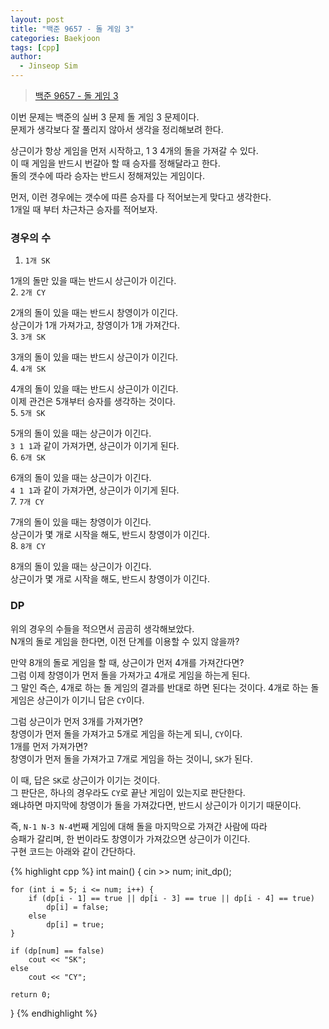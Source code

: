 ```yaml
---
layout: post
title: "백준 9657 - 돌 게임 3"
categories: Baekjoon
tags: [cpp]
author:
  - Jinseop Sim
---
```

> [백준 9657 - 돌 게임 3](https://www.acmicpc.net/problem/9657)

이번 문제는 백준의 실버 3 문제 돌 게임 3 문제이다.  
문제가 생각보다 잘 풀리지 않아서 생각을 정리해보려 한다.  

상근이가 항상 게임을 먼저 시작하고, 1 3 4개의 돌을 가져갈 수 있다.  
이 때 게임을 반드시 번갈아 할 때 승자를 정해달라고 한다.  
돌의 갯수에 따라 승자는 반드시 정해져있는 게임이다.  

먼저, 이런 경우에는 갯수에 따른 승자를 다 적어보는게 맞다고 생각한다.  
1개일 때 부터 차근차근 승자를 적어보자.  

### 경우의 수
1. ```1개 SK```

1개의 돌만 있을 때는 반드시 상근이가 이긴다.  
2. ```2개 CY```  

2개의 돌이 있을 때는 반드시 창영이가 이긴다.    
상근이가 1개 가져가고, 창영이가 1개 가져간다.  
3. ```3개 SK```  

3개의 돌이 있을 때는 반드시 상근이가 이긴다.  
4. ```4개 SK```  

4개의 돌이 있을 때는 반드시 상근이가 이긴다.  
이제 관건은 5개부터 승자를 생각하는 것이다.  
5. ```5개 SK```  

5개의 돌이 있을 때는 상근이가 이긴다.  
```3 1 1```과 같이 가져가면, 상근이가 이기게 된다.  
6. ```6개 SK```  

6개의 돌이 있을 때는 상근이가 이긴다.  
```4 1 1```과 같이 가져가면, 상근이가 이기게 된다.  
7. ```7개 CY```  

7개의 돌이 있을 때는 창영이가 이긴다.  
상근이가 몇 개로 시작을 해도, 반드시 창영이가 이긴다.  
8. ```8개 CY```  

8개의 돌이 있을 때는 상근이가 이긴다.  
상근이가 몇 개로 시작을 해도, 반드시 창영이가 이긴다.   

### DP
위의 경우의 수들을 적으면서 곰곰히 생각해보았다.  
N개의 돌로 게임을 한다면, 이전 단계를 이용할 수 있지 않을까?  

만약 8개의 돌로 게임을 할 때, 상근이가 먼저 4개를 가져간다면?  
그럼 이제 창영이가 먼저 돌을 가져가고 4개로 게임을 하는게 된다.  
그 말인 즉슨, 4개로 하는 돌 게임의 결과를 반대로 하면 된다는 것이다. 
4개로 하는 돌 게임은 상근이가 이기니 답은 ```CY```이다.  

그럼 상근이가 먼저 3개를 가져가면?  
창영이가 먼저 돌을 가져가고 5개로 게임을 하는게 되니, ```CY```이다.  
1개를 먼저 가져가면?  
창영이가 먼저 돌을 가져가고 7개로 게임을 하는 것이니, ```SK```가 된다.  

이 때, 답은 ```SK```로 상근이가 이기는 것이다.  
그 판단은, 하나의 경우라도 ```CY```로 끝난 게임이 있는지로 판단한다.  
왜냐하면 마지막에 창영이가 돌을 가져갔다면, 반드시 상근이가 이기기 때문이다.  

즉, ```N-1 N-3 N-4```번째 게임에 대해 돌을 마지막으로 가져간 사람에 따라  
승패가 갈리며, 한 번이라도 창영이가 가져갔으면 상근이가 이긴다.  
구현 코드는 아래와 같이 간단하다.  

{% highlight cpp %}
int main() {
    cin >> num;
    init_dp();

    for (int i = 5; i <= num; i++) {
        if (dp[i - 1] == true || dp[i - 3] == true || dp[i - 4] == true)
            dp[i] = false;
        else
            dp[i] = true;
    }

    if (dp[num] == false)
        cout << "SK";
    else
        cout << "CY";

    return 0;
}
{% endhighlight %}
